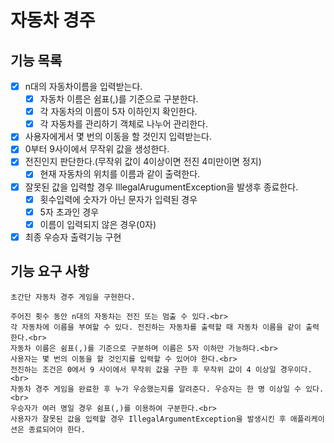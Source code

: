 # 자동차 경주

## 기능 목록

- [X] n대의 자동차이름을 입력받는다.
    - [x] 자동차 이름은 쉼표(,)를 기준으로 구분한다.
    - [x] 각 자동차의 이름이 5자 이하인지 확인한다.
    - [x] 각 자동차를 관리하기 객체로 나누어 관리한다.

- [x] 사용자에게서 몇 번의 이동을 할 것인지 입력받는다.
- [x] 0부터 9사이에서 무작위 값을 생성한다.
- [x] 전진인지 판단한다.(무작위 값이 4이상이면 전진 4미만이면 정지)
    - [x] 현재 자동차의 위치를 이름과 같이 출력한다.

- [x] 잘못된 값을 입력할 경우 IllegalArugumentException을 발생후 종료한다.
    - [x] 횟수입력에 숫자가 아닌 문자가 입력된 경우
    - [x] 5자 초과인 경우
    - [x] 이름이 입력되지 않은 경우(0자)

- [x] 최종 우승자 출력기능 구현

## 기능 요구 사항

    초간단 자동차 경주 게임을 구현한다.
    
    주어진 횟수 동안 n대의 자동차는 전진 또는 멈출 수 있다.<br>
    각 자동차에 이름을 부여할 수 있다. 전진하는 자동차를 출력할 때 자동차 이름을 같이 출력한다.<br>
    자동차 이름은 쉼표(,)를 기준으로 구분하며 이름은 5자 이하만 가능하다.<br>
    사용자는 몇 번의 이동을 할 것인지를 입력할 수 있어야 한다.<br>
    전진하는 조건은 0에서 9 사이에서 무작위 값을 구한 후 무작위 값이 4 이상일 경우이다.<br>
    자동차 경주 게임을 완료한 후 누가 우승했는지를 알려준다. 우승자는 한 명 이상일 수 있다.<br>
    우승자가 여러 명일 경우 쉼표(,)를 이용하여 구분한다.<br>
    사용자가 잘못된 값을 입력할 경우 IllegalArgumentException을 발생시킨 후 애플리케이션은 종료되어야 한다.